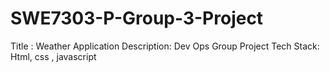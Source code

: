 # SWE7303-P-Group-3-Project

Title : Weather Application
Description: Dev Ops Group Project 
Tech Stack: Html, css , javascript 

